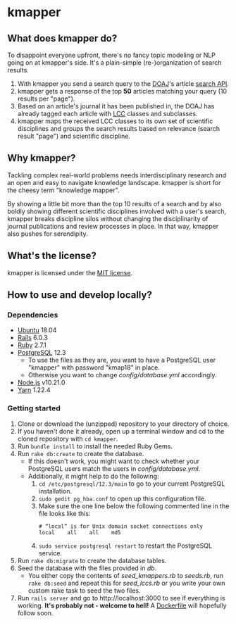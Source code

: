 # kmapper

## What does kmapper do?

To disappoint everyone upfront, there's no fancy topic modeling or NLP going on at kmapper's side. It's a plain-simple (re-)organization of search results. 

1. With kmapper you send a search query to the [DOAJ][DOAJ]'s article [search API][searchAPI].
2. kmapper gets a response of the top **50** articles matching your query (10 results per "page").
3. Based on an article's journal it has been published in, the DOAJ has already tagged each article with [LCC][LCC] classes and subclasses.
4. kmapper maps the received LCC classes to its own set of scientific disciplines and groups the search results based on relevance (search result "page") and scientific discipline.

## Why kmapper?

Tackling complex real-world problems needs interdisciplinary research and an open and easy to navigate knowledge landscape. kmapper is short for the cheesy term "knowledge mapper". 

By showing a little bit more than the top 10 results of a search and by also boldly showing different scientific disciplines involved with a user's search, kmapper breaks discipline silos without changing the disciplinarity of journal publications and review processes in place. In that way, kmapper also pushes for serendipity. 

## What's the license?

kmapper is licensed under the [MIT license][MIT]. 


## How to use and develop locally?

### Dependencies 

- [Ubuntu][Ubuntu] 18.04
- [Rails][Rails] 6.0.3
- [Ruby][Ruby] 2.7.1
- [PostgreSQL][PostgreSQL] 12.3
  - To use the files as they are, you want to have a PostgreSQL user "kmapper" with password "kmap18" in place.
  - Otherwise you want to change *config/database.yml* accordingly.
- [Node.js][Node] v10.21.0
- [Yarn][Yarn] 1.22.4

### Getting started

1. Clone or download the (unzipped) repository to your directory of choice.
1. If you haven't done it already, open up a terminal window and cd to the cloned repository with ``cd kmapper``.
1. Run ``bundle install`` to install the needed Ruby Gems. 
1. Run ``rake db:create`` to create the database. 
   - If this doesn't work, you might want to check whether your PostgreSQL users match the users in *config/database.yml*.
   - Additionally, it might help to do the following: 
     1. ``cd /etc/postgresql/12.3/main`` to go to your current PostgreSQL installation.
     1. ``sudo gedit pg_hba.conf`` to open up this configuration file.
     1. Make sure the one line below the following commented line in the file looks like this:
        ```
        # “local” is for Unix domain socket connections only
        local    all    all    md5
        ```
     1. ``sudo service postgresql restart`` to restart the PostgreSQL service.
1. Run ``rake db:migrate`` to create the database tables.
1. Seed the database with the files provided in *db*. 
   - You either copy the contents of *seed_kmappers.rb* to *seeds.rb*, run ``rake db:seed`` and repeat this for *seed_lccs.rb* or you write your own custom rake task to seed the two files.
1. Run ``rails server`` and go to http://localhost:3000 to see if everything is working. 
   **It's probably not - welcome to hell!** A [Dockerfile][Docker] will hopefully follow soon. 


[DOAJ]: https://doaj.org
[searchAPI]: https://doaj.org/api/v1/docs#!/Search/get_api_v1_search_articles_search_query
[LCC]: https://www.loc.gov/catdir/cpso/lcco/
[MIT]: https://opensource.org/licenses/MIT
[Rails]: https://rubyonrails.org/
[Ruby]: https://www.ruby-lang.org/
[PostgreSQL]: https://www.postgresql.org/
[Ubuntu]: https://ubuntu.com/
[Docker]: https://www.docker.com/
[Node]: https://nodejs.org/
[Yarn]: https://classic.yarnpkg.com/
